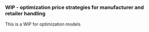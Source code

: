 ### WIP - optimization price strategies for manufacturer and retailer handling


This is a WIP for optimization models